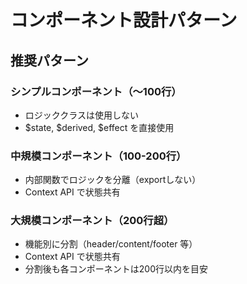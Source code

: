# コンポーネント設計パターン

## 推奨パターン

### シンプルコンポーネント（〜100行）
- ロジッククラスは使用しない
- $state, $derived, $effect を直接使用

### 中規模コンポーネント（100-200行）
- 内部関数でロジックを分離（exportしない）
- Context API で状態共有

### 大規模コンポーネント（200行超）
- 機能別に分割（header/content/footer 等）
- Context API で状態共有
- 分割後も各コンポーネントは200行以内を目安
